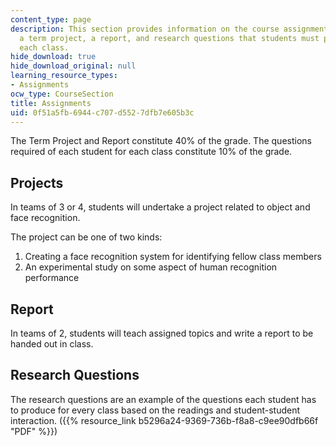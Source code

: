 ```yaml
---
content_type: page
description: This section provides information on the course assignments, including
  a term project, a report, and research questions that students must produce for
  each class.
hide_download: true
hide_download_original: null
learning_resource_types:
- Assignments
ocw_type: CourseSection
title: Assignments
uid: 0f51a5fb-6944-c707-d552-7dfb7e605b3c
---
```


The Term Project and Report constitute 40% of the grade. The questions required of each student for each class constitute 10% of the grade.

Projects
--------

In teams of 3 or 4, students will undertake a project related to object and face recognition.

The project can be one of two kinds:

1.  Creating a face recognition system for identifying fellow class members
2.  An experimental study on some aspect of human recognition performance

Report
------

In teams of 2, students will teach assigned topics and write a report to be handed out in class.

Research Questions
------------------

The research questions are an example of the questions each student has to produce for every class based on the readings and student-student interaction. ({{% resource_link b5296a24-9369-736b-f8a8-c9ee90dfb66f "PDF" %}})